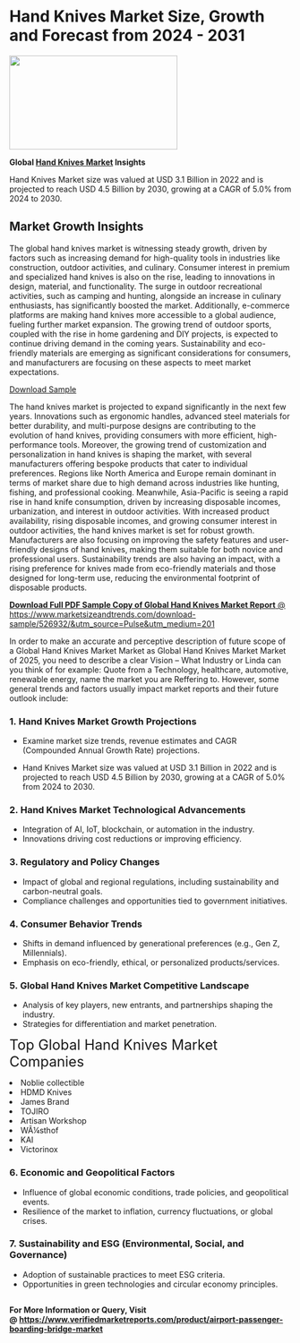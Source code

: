 <H1>Hand Knives Market Size, Growth and Forecast from 2024 - 2031</H1><img class="aligncenter size-medium wp-image-584254" src="https://thirdeyenews.in/wp-content/uploads/2024/09/Global-Market-Research-300x168.jpeg" alt="" width="300" height="168" /><p><strong>Global&nbsp;<a href="https://www.marketsizeandtrends.com/download-sample/526932/&amp;utm_source=Pulse&amp;utm_medium=201">Hand Knives Market</a> Insights</strong></p><p>Hand Knives Market size was valued at USD 3.1 Billion in 2022 and is projected to reach USD 4.5 Billion by 2030, growing at a CAGR of 5.0% from 2024 to 2030.</p><p><h2>Market Growth Insights</h2> <p>The global hand knives market is witnessing steady growth, driven by factors such as increasing demand for high-quality tools in industries like construction, outdoor activities, and culinary. Consumer interest in premium and specialized hand knives is also on the rise, leading to innovations in design, material, and functionality. The surge in outdoor recreational activities, such as camping and hunting, alongside an increase in culinary enthusiasts, has significantly boosted the market. Additionally, e-commerce platforms are making hand knives more accessible to a global audience, fueling further market expansion. The growing trend of outdoor sports, coupled with the rise in home gardening and DIY projects, is expected to continue driving demand in the coming years. Sustainability and eco-friendly materials are emerging as significant considerations for consumers, and manufacturers are focusing on these aspects to meet market expectations.</p> <p><a href="your-sample-link-here">Download Sample</a></p> <p>The hand knives market is projected to expand significantly in the next few years. Innovations such as ergonomic handles, advanced steel materials for better durability, and multi-purpose designs are contributing to the evolution of hand knives, providing consumers with more efficient, high-performance tools. Moreover, the growing trend of customization and personalization in hand knives is shaping the market, with several manufacturers offering bespoke products that cater to individual preferences. Regions like North America and Europe remain dominant in terms of market share due to high demand across industries like hunting, fishing, and professional cooking. Meanwhile, Asia-Pacific is seeing a rapid rise in hand knife consumption, driven by increasing disposable incomes, urbanization, and interest in outdoor activities. With increased product availability, rising disposable incomes, and growing consumer interest in outdoor activities, the hand knives market is set for robust growth. Manufacturers are also focusing on improving the safety features and user-friendly designs of hand knives, making them suitable for both novice and professional users. Sustainability trends are also having an impact, with a rising preference for knives made from eco-friendly materials and those designed for long-term use, reducing the environmental footprint of disposable products. <p><a href="your-more-info-link-here"></p><p><span class=""><strong>Download Full PDF Sample Copy of Global Hand Knives Market Report</strong> @ <a href="https://www.marketsizeandtrends.com/download-sample/526932/&amp;utm_source=Pulse&amp;utm_medium=201" target="_blank">https://www.marketsizeandtrends.com/download-sample/526932/&amp;utm_source=Pulse&amp;utm_medium=201</a></span></p><p>In order to make an accurate and perceptive description of future scope of a Global&nbsp;Hand Knives Market Market as Global&nbsp;Hand Knives Market Market of 2025, you need to describe a clear Vision &ndash; What Industry or Linda can you think of for example: Quote from a Technology, healthcare, automotive, renewable energy, name the market you are Reffering to. However, some general trends and factors usually impact market reports and their future outlook include:</p><h3>1.&nbsp;<strong>Hand Knives Market Growth Projections</strong></h3><ul><li>Examine market size trends, revenue estimates and CAGR (Compounded Annual Growth Rate) projections.</li><li><p>Hand Knives Market size was valued at USD 3.1 Billion in 2022 and is projected to reach USD 4.5 Billion by 2030, growing at a CAGR of 5.0% from 2024 to 2030.</p></li></ul><h3>2.&nbsp;<strong>Hand Knives Market Technological Advancements</strong></h3><ul><li>Integration of AI, IoT, blockchain, or automation in the industry.</li><li>Innovations driving cost reductions or improving efficiency.</li></ul><h3>3.&nbsp;<strong>Regulatory and Policy Changes</strong></h3><ul><li>Impact of global and regional regulations, including sustainability and carbon-neutral goals.</li><li>Compliance challenges and opportunities tied to government initiatives.</li></ul><h3>4.&nbsp;<strong>Consumer Behavior Trends</strong></h3><ul><li>Shifts in demand influenced by generational preferences (e.g., Gen Z, Millennials).</li><li>Emphasis on eco-friendly, ethical, or personalized products/services.</li></ul><h3>5.&nbsp;<strong>Global Hand Knives Market Competitive Landscape</strong></h3><ul><li>Analysis of key players, new entrants, and partnerships shaping the industry.</li><li>Strategies for differentiation and market penetration.</li></ul><p data-pm-slice="1 1 []"><span style="color: inherit; font-family: inherit; font-size: 25px;">Top Global Hand Knives Market Companies</span></p><div class="" data-test-id=""><p><li>Noblie collectible</li><li> HDMD Knives</li><li> James Brand</li><li> TOJIRO</li><li> Artisan Workshop</li><li> WÃ¼sthof</li><li> KAI</li><li> Victorinox</li></p></div><h3>6.&nbsp;<strong>Economic and Geopolitical Factors</strong></h3><ul><li>Influence of global economic conditions, trade policies, and geopolitical events.</li><li>Resilience of the market to inflation, currency fluctuations, or global crises.</li></ul><h3>7.&nbsp;<strong>Sustainability and ESG (Environmental, Social, and Governance)</strong></h3><ul><li>Adoption of sustainable practices to meet ESG criteria.</li><li>Opportunities in green technologies and circular economy principles.</li></ul><h2><strong style="font-size: 14px;">For More Information or Query, Visit @&nbsp;</strong><a style="background-color: #ffffff; font-size: 14px;" href="https://www.marketsizeandtrends.com/report/hand-knives-market/" target="_blank">https://www.verifiedmarketreports.com/product/airport-passenger-boarding-bridge-market</a></h2>
